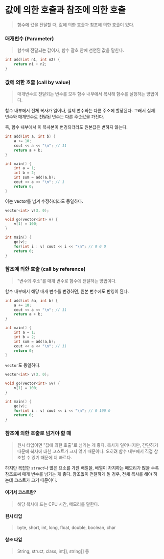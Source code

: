 # 값에 의한 호출과 참조에 의한 호출

> 함수에 값을 전달할 때, 값에 의한 호출과 참조에 의한 호출이 있다.

### 매개변수 (Parameter)

> 함수에 전달되는 값이자, 함수 괄호 안에 선언된 값을 말한다.

```c++
int add(int n1, int n2) {
    return n1 + n2;
}
```

### 값에 의한 호출 (call by value)

> 매개변수로 전달되는 변수를 모두 함수 내부에서 복사해 함수를 실행하는 방법이다.

함수 내부에서 전체 복사가 일어나, 실제 변수와는 다른 주소에 할당된다.
그래서 실제 변수와 매개변수로 전달된 변수는 다른 주솟값을 가진다.

즉, 함수 내부에서 이 복사본이 변경되더라도 원본값은 변하지 않는다.

```c++
int add(int a, int b) {
    a += 10;
    cout << a << "\n"; // 11
    return a + b;
}

int main() {
    int a = 1;
    int b = 2;
    int sum = add(a,b);
    cout << a << "\n"; // 1
    return 0;
}
```

이는 vector를 넘겨 수정하더라도 동일하다.

```c++
vector<int> v(3, 0);

void go(vector<int> v) {
    v[1] = 100;
}

int main() {
    go(v);
    for(int i : v) cout << i << "\n"; // 0 0 0
    return 0;
}
```

### 참조에 의한 호출 (call by reference)

> "변수의 주소"를 매개 변수로 함수에 전달하는 방법이다.

함수 내부에서 해당 매개 변수를 변경하면, 원본 변수에도 반영이 된다.

```c++
int add(int &a, int b) {
    a += 10;
    cout << a << "\n"; // 11
    return a + b;
}

int main() {
    int a = 1;
    int b = 2;
    int sum = add(a,b);
    cout << a << "\n"; // 11
    return 0;
}
```

`vector`도 동일하다.

```c++
vector<int> v(3, 0);

void go(vector<int> &v) {
    v[1] = 100;
}

int main() {
    go(v);
    for(int i : v) cout << i << "\n"; // 0 100 0
    return 0;
}
```

### 참조에 의한 호출로 넘거야 할 때

> 원시 타입이면 "값에 의한 호출"로 넘기는 게 좋다. 복사가 일어나지만, 간단하기 때문에 복사에 대한 코스트가 크지 않기 때문이다. 오히려 함수 내부에서 직접 참조할 수 있기 때문에 더 빠르다.

하지만 복잡한 `struct`나 많은 요소를 가진 배열을, 배열이 차지하는 메모리가 많을 수록 참조로써 매개 변수를 넘기는 게 좋다.
참조없이 전달하게 될 경우, 전체 복사를 해야 하는데 코스트가 크기 때문이다.

#### 여기서 코스트란?

> 해당 복사에 드는 CPU 시간, 메모리를 말한다.

#### 원시 타입

> byte, short, int, long, float, double, boolean, char

#### 참조 타입

> String, struct, class, int[], string[] 등
